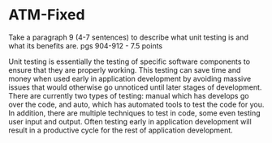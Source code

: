 # ATM-Fixed

Take a paragraph 9 (4-7 sentences) to describe what unit testing is and what its benefits are. pgs 904-912 - 7.5 points

Unit testing is essentially the testing of specific software components to ensure that they are properly working. This testing can save time and money when used early in application development by avoiding massive issues that would otherwise go unnoticed until later stages of development. There are currently two types of testing: manual which has develops go over the code, and auto, which has automated tools to test the code for you. In addition, there are multiple techniques to test in code, some even testing user input and output. Often testing early in application development will result in a productive cycle for the rest of application development. 
